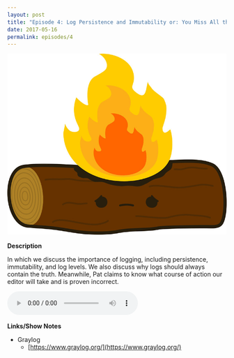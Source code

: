 ```yaml
---
layout: post
title: "Episode 4: Log Persistence and Immutability or: You Miss All the Logs You Don’t Take"
date: 2017-05-16
permalink: episodes/4
---
```


<img src="/img/episode_4.jpg" alt="Burn the logs" width="700">

**Description**

In which we discuss the importance of logging, including persistence, immutability, and log levels. We also discuss why logs should always contain the truth. Meanwhile, Pat claims to know what course of action our editor will take and is proven incorrect.

<audio controls>
  <source src="/episodes/dasow4.mp3" type="audio/mpeg">
  Your browser does not support the audio tag.
</audio>

**Links/Show Notes**

- Graylog
  - [https://www.graylog.org/](https://www.graylog.org/)
